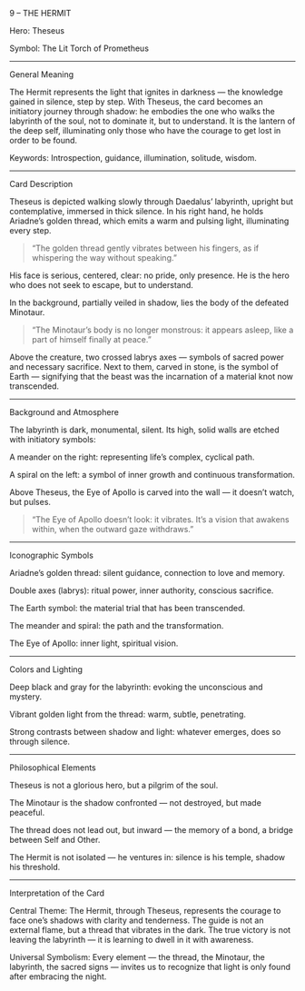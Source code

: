 9 – THE HERMIT

Hero: Theseus

Symbol: The Lit Torch of Prometheus


---

General Meaning

The Hermit represents the light that ignites in darkness — the knowledge gained in silence, step by step.
With Theseus, the card becomes an initiatory journey through shadow: he embodies the one who walks the labyrinth of the soul, not to dominate it, but to understand.
It is the lantern of the deep self, illuminating only those who have the courage to get lost in order to be found.

Keywords: Introspection, guidance, illumination, solitude, wisdom.


---

Card Description

Theseus is depicted walking slowly through Daedalus’ labyrinth, upright but contemplative, immersed in thick silence.
In his right hand, he holds Ariadne’s golden thread, which emits a warm and pulsing light, illuminating every step.

> “The golden thread gently vibrates between his fingers, as if whispering the way without speaking.”



His face is serious, centered, clear: no pride, only presence.
He is the hero who does not seek to escape, but to understand.

In the background, partially veiled in shadow, lies the body of the defeated Minotaur.

> “The Minotaur’s body is no longer monstrous: it appears asleep, like a part of himself finally at peace.”



Above the creature, two crossed labrys axes — symbols of sacred power and necessary sacrifice.
Next to them, carved in stone, is the symbol of Earth — signifying that the beast was the incarnation of a material knot now transcended.


---

Background and Atmosphere

The labyrinth is dark, monumental, silent.
Its high, solid walls are etched with initiatory symbols:

A meander on the right: representing life’s complex, cyclical path.

A spiral on the left: a symbol of inner growth and continuous transformation.

Above Theseus, the Eye of Apollo is carved into the wall — it doesn’t watch, but pulses.


> “The Eye of Apollo doesn’t look: it vibrates. It’s a vision that awakens within, when the outward gaze withdraws.”




---

Iconographic Symbols

Ariadne’s golden thread: silent guidance, connection to love and memory.

Double axes (labrys): ritual power, inner authority, conscious sacrifice.

The Earth symbol: the material trial that has been transcended.

The meander and spiral: the path and the transformation.

The Eye of Apollo: inner light, spiritual vision.



---

Colors and Lighting

Deep black and gray for the labyrinth: evoking the unconscious and mystery.

Vibrant golden light from the thread: warm, subtle, penetrating.

Strong contrasts between shadow and light: whatever emerges, does so through silence.



---

Philosophical Elements

Theseus is not a glorious hero, but a pilgrim of the soul.

The Minotaur is the shadow confronted — not destroyed, but made peaceful.

The thread does not lead out, but inward — the memory of a bond, a bridge between Self and Other.

The Hermit is not isolated — he ventures in: silence is his temple, shadow his threshold.



---

Interpretation of the Card

Central Theme:
The Hermit, through Theseus, represents the courage to face one’s shadows with clarity and tenderness.
The guide is not an external flame, but a thread that vibrates in the dark.
The true victory is not leaving the labyrinth — it is learning to dwell in it with awareness.

Universal Symbolism:
Every element — the thread, the Minotaur, the labyrinth, the sacred signs — invites us to recognize that light is only found after embracing the night.
